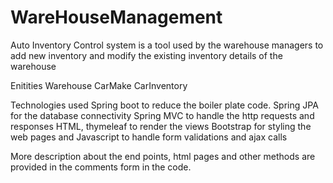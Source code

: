 # WareHouseManagement

Auto Inventory Control system is a tool used by the warehouse managers to add new inventory and modify the existing inventory details of the warehouse

Enitities
Warehouse
CarMake
CarInventory

Technologies used
  Spring boot to reduce the boiler plate code.
  Spring JPA for the database connectivity
  Spring MVC to handle the http requests and responses
  HTML, thymeleaf to render the views
  Bootstrap for styling the web pages and
  Javascript to handle form validations and ajax calls

More description about the end points, html pages and other methods are provided in the comments form in the code.
